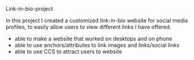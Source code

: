 Link-in-bio-project

In this project I created a customized link-in-bio website for social media profiles, to easily allow users to view different links I have offered. 
- able to make a website that worked on desktops and on phone
- able to use anchors/attributes to link images and links/social links
- able to use CCS to attract users to website
